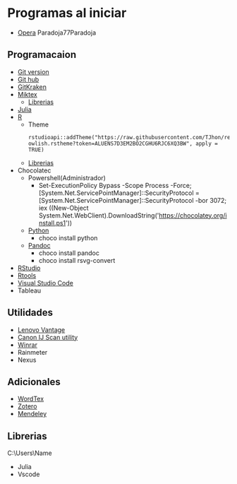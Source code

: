 # Programas al iniciar

- [Opera](https://www.opera.com/download)
  Paradoja77Paradoja


## Programacaion

- [Git version](https://git-scm.com/downloads)
- [Git hub](https://desktop.github.com)
- [GitKraken](https://www.gitkraken.com/download/windows64)
- [Miktex](https://miktex.org/download/ctan/systems/win32/miktex/setup/windows-x64/setup-2.9.6942-x64.exe)
  - [Librerias](https://drive.google.com/drive/folders/1LgOJMrrQtY62B1z4xM317LOqt11Te7z8?usp=sharing)
- [Julia](https://julialang.org/downloads/)
- [R](https://cran.r-project.org/bin/windows/base/)
  - Theme
    ```
    rstudioapi::addTheme("https://raw.githubusercontent.com/TJhon/reinicio/master/doc/night-owlish.rstheme?token=ALUENS7D3EM2BO2CGHU6RJC6XQ3BW", apply = TRUE)
    ```
  - [Librerias](https://drive.google.com/drive/folders/1MuVyoOxBGi70F9uQeSM2qscODYWamyJ5?usp=sharing)
- Chocolatec
  - Powershell(Administrador)
    - Set-ExecutionPolicy Bypass -Scope Process -Force; [System.Net.ServicePointManager]::SecurityProtocol = [System.Net.ServicePointManager]::SecurityProtocol -bor 3072; iex ((New-Object System.Net.WebClient).DownloadString('https://chocolatey.org/install.ps1'))
  - [Python](https://www.python.org/downloads/)
    - choco install python
  - [Pandoc](https://pandoc.org/installing.html)
    - choco install pandoc
    - choco install rsvg-convert
- [RStudio](https://download1.rstudio.org/desktop/windows/RStudio-1.2.5042.exe)
- [Rtools](https://cran.r-project.org/bin/windows/Rtools/rtools40-x86_64.exe)
- [Visual Studio Code](https://code.visualstudio.com)
- Tableau


## Utilidades

- [Lenovo Vantage](https://www.microsoft.com/en-us/p/lenovo-vantage/9wzdncrfj4mv?activetab=pivot:overviewtab)
- [Canon IJ Scan utility](https://in.canon/en/support/0100767212/1)
- [Winrar](https://www.win-rar.com/predownload.html?&L=0)
- Rainmeter
- Nexus

## Adicionales

- [WordTex](https://www.andrew.cmu.edu/user/twildenh/wordtex/downloads/wordtex.zip)
- [Zotero](https://www.zotero.org/download/client/dl?channel=release&platform=win32&version=5.0.86)
- [Mendeley](https://www.mendeley.com/autoupdates/installer/Windows-x86/stable-incoming)

## Librerias 

C:\Users\Name

- Julia 
- Vscode
